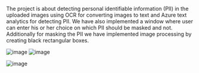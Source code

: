 The project is about detecting personal identifiable information (PII) 
in the uploaded images using OCR for converting images to text and Azure text analytics for detecting PII. 
We have also implemented a window where user can enter his or her choice on which PII should be masked and not.
Additionally for masking the PII we have implemented image processing by creating black rectangular boxes.

![image](https://github.com/user-attachments/assets/1aeaa9e3-f5a3-4948-a2e9-50f20b158b24)
![image](https://github.com/user-attachments/assets/c46ebef5-0293-4e77-9ea9-fd72ce3c30a4)

![image](https://github.com/user-attachments/assets/8711efe4-2368-4baa-bb7f-0612a931872e)



